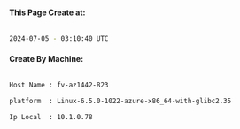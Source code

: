 
   
#### This Page Create at:

```bash

2024-07-05 - 03:10:40 UTC

```

#### Create By Machine:

```bash

Host Name : fv-az1442-823

platform  : Linux-6.5.0-1022-azure-x86_64-with-glibc2.35

Ip Local  : 10.1.0.78

```

